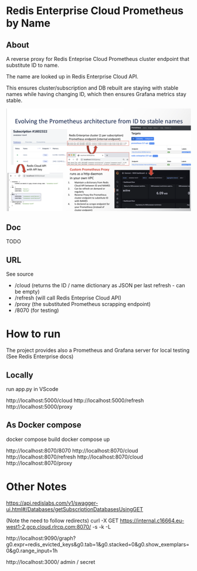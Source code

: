 # Redis Enterprise Cloud Prometheus by Name

## About

A reverse proxy for Redis Enteprise Cloud Prometheus cluster endpoint that substitute ID to name.

The name are looked up in Redis Enterprise Cloud API.

This ensures cluster/subscription and DB rebuilt are staying with stable names while having changing ID, which then ensures Grafana metrics stay stable.

![architecture](doc/image001.png?raw=true)

## Doc
TODO

## URL
See source
- /cloud (returns the ID / name dictionary as JSON per last refresh - can be empty)
- /refresh (will call Redis Enteprise Cloud API)
- /proxy (the substituted Prometheus scrapping endpoint)
- /8070 (for testing)


# How to run

The project provides also a Prometheus and Grafana server for local testing
(See Redis Enterprise docs)

## Locally

run app.py in VScode

http://localhost:5000/cloud
http://localhost:5000/refresh
http://localhost:5000/proxy

## As Docker compose

docker compose build
docker compose up


http://localhost:8070/8070
http://localhost:8070/cloud
http://localhost:8070/refresh
http://localhost:8070/cloud
http://localhost:8070/proxy


# Other Notes

https://api.redislabs.com/v1/swagger-ui.html#/Databases/getSubscriptionDatabasesUsingGET

(Note the need to follow redirects)
curl -X GET https://internal.c16664.eu-west1-2.gcp.cloud.rlrcp.com:8070/ -s -k -L

http://localhost:9090/graph?g0.expr=redis_evicted_keys&g0.tab=1&g0.stacked=0&g0.show_exemplars=0&g0.range_input=1h

http://localhost:3000/
admin / secret



